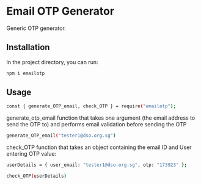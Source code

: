 # Email OTP Generator

Generic OTP generator.

## Installation

In the project directory, you can run:

```sh
npm i emailotp
```

## Usage

```sh
const { generate_OTP_email, check_OTP } = require("emailotp");
```

generate_otp_email function that takes one argument (the email address to send the OTP to) and performs email validation before sending the OTP

```sh
generate_OTP_email("tester1@dso.org.sg")
```

check_OTP function that takes an object containing the email ID and User entering OTP value:

```sh
userDetails = { user_email: "tester1@dso.org.sg", otp: "173923" };
```

```sh
check_OTP(userDetails)
```
